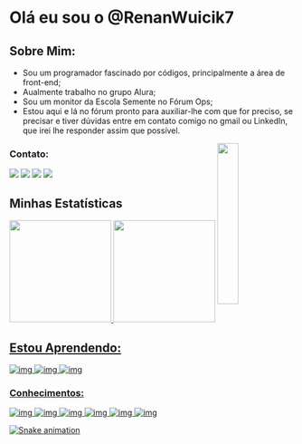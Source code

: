 # Olá eu sou o @RenanWuicik7

## Sobre Mim:

- Sou um programador fascinado por códigos, principalmente a área de front-end;
- Aualmente trabalho no grupo Alura;
- Sou um monitor da Escola Semente no Fórum Ops;
- Estou aqui e lá no fórum pronto para auxiliar-lhe com que for preciso, se precisar e tiver dúvidas entre em contato comigo no gmail ou LinkedIn, que irei lhe responder assim que possível. 

<img src="https://imgur.com/K5lK68n.png" width="27%" align="right">

### Contato:
<a href ="mailto:renan.wuicik@alura.com.br"><img src="https://img.shields.io/badge/Gmail-D14836?style=for-the-badge&logo=gmail&logoColor=white" target="_blank"></a>
<a href="https://www.linkedin.com/in/renan-cezar-wuicik-17461b244/" target="_blank"><img src="https://img.shields.io/badge/-LinkedIn-%230077B5?style=for-the-badge&logo=linkedin&logoColor=white" target="_blank"></a>
<a href = "https://twitter.com/WuicikR7Alura"><img src="https://img.shields.io/badge/Twitter-1DA1F2?style=for-the-badge&logo=twitter&logoColor=white" target="_blank"></a>
<a href="https://www.instagram.com/r.c.wuicik/"><img src="https://img.shields.io/badge/Instagram-fa2d18?style=for-the-badge&logo=instagram&logoColor=white" target="_blank"></a>

## Minhas Estatísticas
<div>
<a href="https://github.com/RenanWuicik7">
<img height="180em" src="https://github-readme-stats.vercel.app/api/top-langs/?username=RenanWuicik7&layout=compact&langs_count=7&theme=dracula"/>
<img height="180em" src="https://github-readme-stats.vercel.app/api?username=RenanWuicik7&show_icons=true&theme=dracula&include_all_commits=true&count_private=true"/>
</div>
  
## Estou Aprendendo:
![img](https://img.shields.io/badge/JavaScript-323330?style=for-the-badge&logo=javascript&logoColor=F7DF1E)
![img](https://img.shields.io/badge/HTML5-E34F26?style=for-the-badge&logo=html5&logoColor=white)
![img](https://img.shields.io/badge/CSS3-1572B6?style=for-the-badge&logo=css3&logoColor=white)

### Conhecimentos:
![img](https://img.shields.io/badge/Python-FFD43B?style=for-the-badge&logo=python&logoColor=blue)
![img](https://img.shields.io/badge/Microsoft_Excel-217346?style=for-the-badge&logo=microsoft-excel&logoColor=white)
![img](https://img.shields.io/badge/Microsoft_PowerPoint-B7472A?style=for-the-badge&logo=microsoft-powerpoint&logoColor=white)
![img](https://img.shields.io/badge/Microsoft_Word-2B579A?style=for-the-badge&logo=microsoft-word&logoColor=white)
![img](https://img.shields.io/badge/Google_chrome-4285F4?style=for-the-badge&logo=Google-chrome&logoColor=white)
![img](https://img.shields.io/badge/GIT-E44C30?style=for-the-badge&logo=git&logoColor=white)

  
![Snake animation](https://github.com/RenanWuicik7/RenanWuicik7/blob/output/github-contribution-grid-snake.svg)
